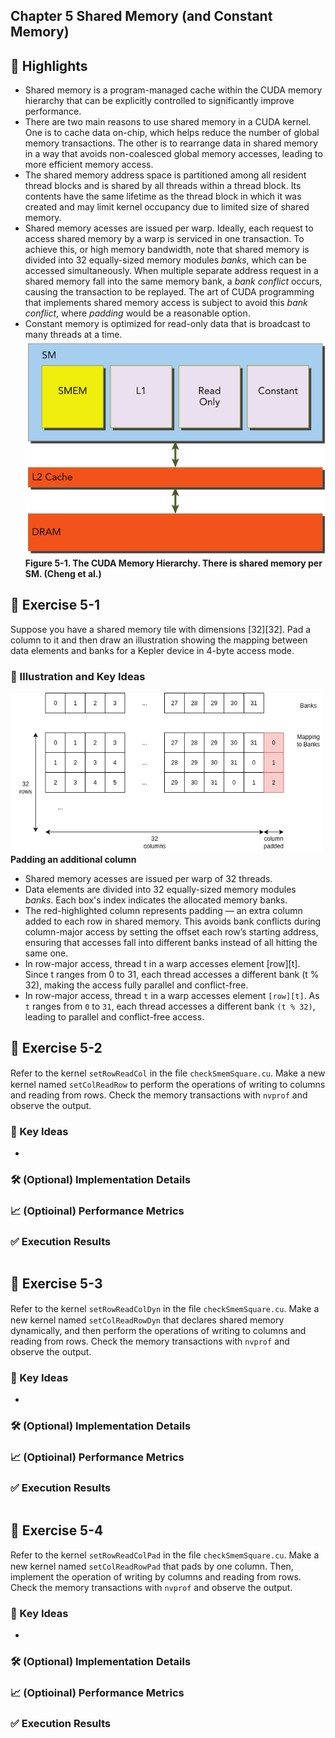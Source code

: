 ## Chapter 5 Shared Memory (and Constant Memory)

## 📌 Highlights
- Shared memory is a program-managed cache within the CUDA memory hierarchy that can be explicitly controlled to significantly improve performance.
- There are two main reasons to use shared memory in a CUDA kernel. One is to cache data on-chip, which helps reduce the number of global memory transactions. The other is to rearrange data in shared memory in a way that avoids non-coalesced global memory accesses, leading to more efficient memory access.
- The shared memory address space is partitioned among all resident thread blocks and is shared by all threads within a thread block. Its contents have the same lifetime as the thread block in which it was created and may limit kernel occupancy due to limited size of shared memory.
- Shared memory acesses are issued per warp. Ideally, each request to access shared memory by a warp is serviced in one transaction. To achieve this, or high memory bandwidth, note that shared memory is divided into 32 equally-sized memory modules *banks*, which can be accessed simultaneously. When multiple separate address request in a shared memory fall into the same memory bank, a *bank conflict* occurs, causing the transaction to be replayed. The art of CUDA programming that implements shared memory access is subject to avoid this *bank conflict*, where *padding* would be a reasonable option.
- Constant memory is optimized for read-only data that is broadcast to many threads at a time.
  <div style="display: inline-block; vertical-align: top;">
    <img src="images/Figure5-1.png" alt="Figure 5-1. The CUDA Memory Hierarchy (Cheng et al.)" width="500"><br>
    <strong>Figure 5-1. The CUDA Memory Hierarchy. There is shared memory per SM.  (Cheng et al.)</strong><br>
  </div>

## 🧪 Exercise 5-1
Suppose you have a shared memory tile with dimensions [32][32]. Pad a column to it and then draw an illustration showing the mapping between data elements and banks for a Kepler device in 4-byte access mode.

### 🔑 Illustration and Key Ideas
  <div style="display: inline-block; vertical-align: top;">
    <img src="images/Padding.png" alt="Padding an additional column to a shared memory tile with dimensions 32x32" width="500"><br>
    <strong>Padding an additional column</strong><br>
  </div>

- Shared memory acesses are issued per warp of 32 threads. 
- Data elements are divided into 32 equally-sized memory modules *banks*. Each box's index indicates the allocated memory banks.
- The red-highlighted column represents padding — an extra column added to each row in shared memory. This avoids bank conflicts during column-major access by setting the offset each row’s starting address, ensuring that accesses fall into different banks instead of all hitting the same one.
- In row-major access, thread t in a warp accesses element [row][t]. Since t ranges from 0 to 31, each thread accesses a different bank (t % 32), making the access fully parallel and conflict-free.
- In row-major access, thread `t` in a warp accesses element `[row][t]`. As `t` ranges from `0` to `31`, each thread accesses a different bank `(t % 32)`, leading to parallel and conflict-free access.


## 🧪 Exercise 5-2
Refer to the kernel `setRowReadCol` in the ﬁle `checkSmemSquare.cu`. Make a new kernel named `setColReadRow` to perform the operations of writing to columns and reading from rows. Check the memory transactions with `nvprof` and observe the output.

### 🔑 Key Ideas
- 

### 🛠️ (Optional) Implementation Details

### 📈 (Optioinal) Performance Metrics

### ✅ Execution Results
```bash
```


## 🧪 Exercise 5-3
Refer to the kernel `setRowReadColDyn` in the ﬁle `checkSmemSquare.cu`. Make a new kernel named `setColReadRowDyn` that declares shared memory dynamically, and then perform the operations of writing to columns and reading from rows. Check the memory transactions with `nvprof` and observe the output.


### 🔑 Key Ideas
- 

### 🛠️ (Optional) Implementation Details

### 📈 (Optioinal) Performance Metrics

### ✅ Execution Results
```bash
```


## 🧪 Exercise 5-4
Refer to the kernel `setRowReadColPad` in the ﬁle `checkSmemSquare.cu`. Make a new kernel named `setColReadRowPad` that pads by one column. Then, implement the operation of writing by columns and reading from rows. Check the memory transactions with `nvprof` and observe the output.


### 🔑 Key Ideas
- 

### 🛠️ (Optional) Implementation Details

### 📈 (Optioinal) Performance Metrics

### ✅ Execution Results
```bash
```




<!-------------------------------


## 🧪 Exercise 1-2

### 🔑 Key Ideas
- 

### 🛠️ (Optional) Implementation Details

### 📈 (Optioinal) Performance Metrics

### ✅ Execution Results
```bash
```


--------------------------------->
